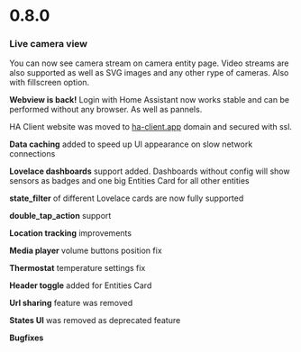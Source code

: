 # 0.8.0
### Live camera view
You can now see camera stream on camera entity page. Video streams are also supported as well as SVG images and any other rype of cameras. Also with fillscreen option.

**Webview is back!** Login with Home Assistant now works stable and can be performed without any browser. As well as pannels.

HA Client website was moved to [ha-client.app](https://ha-client.app) domain and secured with ssl.

**Data caching** added to speed up UI appearance on slow network connections  

**Lovelace dashboards** support added. Dashboards without config will show sensors as badges and one big Entities Card for all other entities

**state_filter** of different Lovelace cards are now fully supported

**double_tap_action** support

**Location tracking** improvements

**Media player** volume buttons position fix

**Thermostat** temperature settings fix

**Header toggle** added for Entities Card

**Url sharing** feature was removed

**States UI** was removed as deprecated feature

**Bugfixes**
